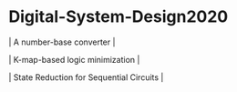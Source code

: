 # Digital-System-Design2020
| A number-base converter |

| K-map-based logic minimization |

| State Reduction for Sequential Circuits |
